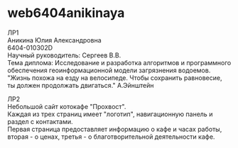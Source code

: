 # web6404anikinaya
ЛР1  
Аникина Юлия Александровна  
6404-010302D  
Научный руководитель: Сергеев В.В.  
Тема диплома: Исследование и разработка алгоритмов и программного обеспечения геоинформационной модели загрязнения водоемов.  
"Жизнь похожа на езду на велосипеде. Чтобы сохранить равновесие, ты должен продолжать двигаться." А.Эйнштейн  

ЛР2  
Небольшой сайт котокафе "Прохвост".  
Каждая из трех страниц имеет "логотип", навигационную панель и раздел с контактами.  
Первая страница предоставляет информацию о кафе и часах работы, вторая - о ценах, третья - о благотворительной деятельности кафе.